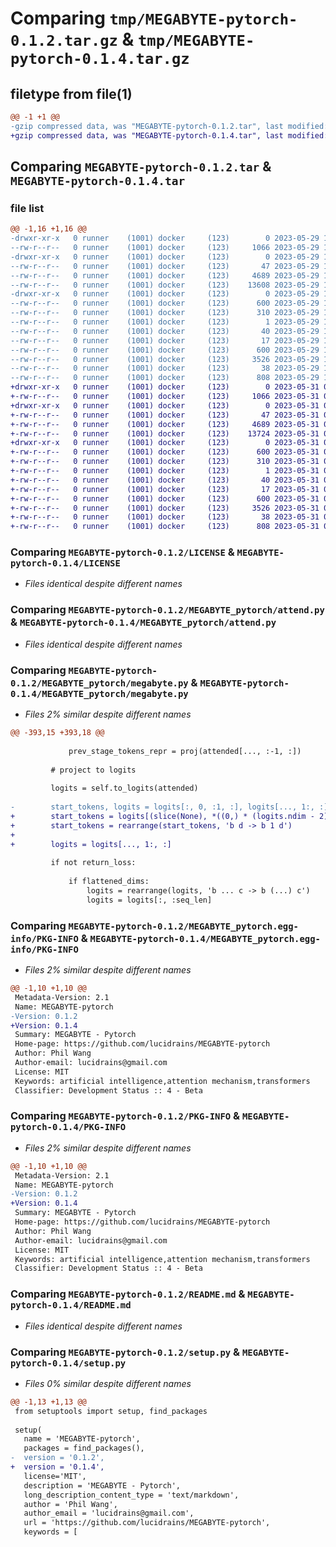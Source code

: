 # Comparing `tmp/MEGABYTE-pytorch-0.1.2.tar.gz` & `tmp/MEGABYTE-pytorch-0.1.4.tar.gz`

## filetype from file(1)

```diff
@@ -1 +1 @@
-gzip compressed data, was "MEGABYTE-pytorch-0.1.2.tar", last modified: Mon May 29 17:43:05 2023, max compression
+gzip compressed data, was "MEGABYTE-pytorch-0.1.4.tar", last modified: Wed May 31 01:02:21 2023, max compression
```

## Comparing `MEGABYTE-pytorch-0.1.2.tar` & `MEGABYTE-pytorch-0.1.4.tar`

### file list

```diff
@@ -1,16 +1,16 @@
-drwxr-xr-x   0 runner    (1001) docker     (123)        0 2023-05-29 17:43:05.468703 MEGABYTE-pytorch-0.1.2/
--rw-r--r--   0 runner    (1001) docker     (123)     1066 2023-05-29 17:42:51.000000 MEGABYTE-pytorch-0.1.2/LICENSE
-drwxr-xr-x   0 runner    (1001) docker     (123)        0 2023-05-29 17:43:05.468703 MEGABYTE-pytorch-0.1.2/MEGABYTE_pytorch/
--rw-r--r--   0 runner    (1001) docker     (123)       47 2023-05-29 17:42:51.000000 MEGABYTE-pytorch-0.1.2/MEGABYTE_pytorch/__init__.py
--rw-r--r--   0 runner    (1001) docker     (123)     4689 2023-05-29 17:42:51.000000 MEGABYTE-pytorch-0.1.2/MEGABYTE_pytorch/attend.py
--rw-r--r--   0 runner    (1001) docker     (123)    13608 2023-05-29 17:42:51.000000 MEGABYTE-pytorch-0.1.2/MEGABYTE_pytorch/megabyte.py
-drwxr-xr-x   0 runner    (1001) docker     (123)        0 2023-05-29 17:43:05.468703 MEGABYTE-pytorch-0.1.2/MEGABYTE_pytorch.egg-info/
--rw-r--r--   0 runner    (1001) docker     (123)      600 2023-05-29 17:43:05.000000 MEGABYTE-pytorch-0.1.2/MEGABYTE_pytorch.egg-info/PKG-INFO
--rw-r--r--   0 runner    (1001) docker     (123)      310 2023-05-29 17:43:05.000000 MEGABYTE-pytorch-0.1.2/MEGABYTE_pytorch.egg-info/SOURCES.txt
--rw-r--r--   0 runner    (1001) docker     (123)        1 2023-05-29 17:43:05.000000 MEGABYTE-pytorch-0.1.2/MEGABYTE_pytorch.egg-info/dependency_links.txt
--rw-r--r--   0 runner    (1001) docker     (123)       40 2023-05-29 17:43:05.000000 MEGABYTE-pytorch-0.1.2/MEGABYTE_pytorch.egg-info/requires.txt
--rw-r--r--   0 runner    (1001) docker     (123)       17 2023-05-29 17:43:05.000000 MEGABYTE-pytorch-0.1.2/MEGABYTE_pytorch.egg-info/top_level.txt
--rw-r--r--   0 runner    (1001) docker     (123)      600 2023-05-29 17:43:05.468703 MEGABYTE-pytorch-0.1.2/PKG-INFO
--rw-r--r--   0 runner    (1001) docker     (123)     3526 2023-05-29 17:42:51.000000 MEGABYTE-pytorch-0.1.2/README.md
--rw-r--r--   0 runner    (1001) docker     (123)       38 2023-05-29 17:43:05.468703 MEGABYTE-pytorch-0.1.2/setup.cfg
--rw-r--r--   0 runner    (1001) docker     (123)      808 2023-05-29 17:42:51.000000 MEGABYTE-pytorch-0.1.2/setup.py
+drwxr-xr-x   0 runner    (1001) docker     (123)        0 2023-05-31 01:02:21.510444 MEGABYTE-pytorch-0.1.4/
+-rw-r--r--   0 runner    (1001) docker     (123)     1066 2023-05-31 01:02:10.000000 MEGABYTE-pytorch-0.1.4/LICENSE
+drwxr-xr-x   0 runner    (1001) docker     (123)        0 2023-05-31 01:02:21.510444 MEGABYTE-pytorch-0.1.4/MEGABYTE_pytorch/
+-rw-r--r--   0 runner    (1001) docker     (123)       47 2023-05-31 01:02:10.000000 MEGABYTE-pytorch-0.1.4/MEGABYTE_pytorch/__init__.py
+-rw-r--r--   0 runner    (1001) docker     (123)     4689 2023-05-31 01:02:10.000000 MEGABYTE-pytorch-0.1.4/MEGABYTE_pytorch/attend.py
+-rw-r--r--   0 runner    (1001) docker     (123)    13724 2023-05-31 01:02:10.000000 MEGABYTE-pytorch-0.1.4/MEGABYTE_pytorch/megabyte.py
+drwxr-xr-x   0 runner    (1001) docker     (123)        0 2023-05-31 01:02:21.510444 MEGABYTE-pytorch-0.1.4/MEGABYTE_pytorch.egg-info/
+-rw-r--r--   0 runner    (1001) docker     (123)      600 2023-05-31 01:02:21.000000 MEGABYTE-pytorch-0.1.4/MEGABYTE_pytorch.egg-info/PKG-INFO
+-rw-r--r--   0 runner    (1001) docker     (123)      310 2023-05-31 01:02:21.000000 MEGABYTE-pytorch-0.1.4/MEGABYTE_pytorch.egg-info/SOURCES.txt
+-rw-r--r--   0 runner    (1001) docker     (123)        1 2023-05-31 01:02:21.000000 MEGABYTE-pytorch-0.1.4/MEGABYTE_pytorch.egg-info/dependency_links.txt
+-rw-r--r--   0 runner    (1001) docker     (123)       40 2023-05-31 01:02:21.000000 MEGABYTE-pytorch-0.1.4/MEGABYTE_pytorch.egg-info/requires.txt
+-rw-r--r--   0 runner    (1001) docker     (123)       17 2023-05-31 01:02:21.000000 MEGABYTE-pytorch-0.1.4/MEGABYTE_pytorch.egg-info/top_level.txt
+-rw-r--r--   0 runner    (1001) docker     (123)      600 2023-05-31 01:02:21.510444 MEGABYTE-pytorch-0.1.4/PKG-INFO
+-rw-r--r--   0 runner    (1001) docker     (123)     3526 2023-05-31 01:02:10.000000 MEGABYTE-pytorch-0.1.4/README.md
+-rw-r--r--   0 runner    (1001) docker     (123)       38 2023-05-31 01:02:21.510444 MEGABYTE-pytorch-0.1.4/setup.cfg
+-rw-r--r--   0 runner    (1001) docker     (123)      808 2023-05-31 01:02:10.000000 MEGABYTE-pytorch-0.1.4/setup.py
```

### Comparing `MEGABYTE-pytorch-0.1.2/LICENSE` & `MEGABYTE-pytorch-0.1.4/LICENSE`

 * *Files identical despite different names*

### Comparing `MEGABYTE-pytorch-0.1.2/MEGABYTE_pytorch/attend.py` & `MEGABYTE-pytorch-0.1.4/MEGABYTE_pytorch/attend.py`

 * *Files identical despite different names*

### Comparing `MEGABYTE-pytorch-0.1.2/MEGABYTE_pytorch/megabyte.py` & `MEGABYTE-pytorch-0.1.4/MEGABYTE_pytorch/megabyte.py`

 * *Files 2% similar despite different names*

```diff
@@ -393,15 +393,18 @@
 
             prev_stage_tokens_repr = proj(attended[..., :-1, :])
 
         # project to logits
 
         logits = self.to_logits(attended)
 
-        start_tokens, logits = logits[:, 0, :1, :], logits[..., 1:, :]
+        start_tokens = logits[(slice(None), *((0,) * (logits.ndim - 2)), slice(None))]
+        start_tokens = rearrange(start_tokens, 'b d -> b 1 d')
+
+        logits = logits[..., 1:, :]
 
         if not return_loss:
 
             if flattened_dims:
                 logits = rearrange(logits, 'b ... c -> b (...) c')
                 logits = logits[:, :seq_len]
```

### Comparing `MEGABYTE-pytorch-0.1.2/MEGABYTE_pytorch.egg-info/PKG-INFO` & `MEGABYTE-pytorch-0.1.4/MEGABYTE_pytorch.egg-info/PKG-INFO`

 * *Files 2% similar despite different names*

```diff
@@ -1,10 +1,10 @@
 Metadata-Version: 2.1
 Name: MEGABYTE-pytorch
-Version: 0.1.2
+Version: 0.1.4
 Summary: MEGABYTE - Pytorch
 Home-page: https://github.com/lucidrains/MEGABYTE-pytorch
 Author: Phil Wang
 Author-email: lucidrains@gmail.com
 License: MIT
 Keywords: artificial intelligence,attention mechanism,transformers
 Classifier: Development Status :: 4 - Beta
```

### Comparing `MEGABYTE-pytorch-0.1.2/PKG-INFO` & `MEGABYTE-pytorch-0.1.4/PKG-INFO`

 * *Files 2% similar despite different names*

```diff
@@ -1,10 +1,10 @@
 Metadata-Version: 2.1
 Name: MEGABYTE-pytorch
-Version: 0.1.2
+Version: 0.1.4
 Summary: MEGABYTE - Pytorch
 Home-page: https://github.com/lucidrains/MEGABYTE-pytorch
 Author: Phil Wang
 Author-email: lucidrains@gmail.com
 License: MIT
 Keywords: artificial intelligence,attention mechanism,transformers
 Classifier: Development Status :: 4 - Beta
```

### Comparing `MEGABYTE-pytorch-0.1.2/README.md` & `MEGABYTE-pytorch-0.1.4/README.md`

 * *Files identical despite different names*

### Comparing `MEGABYTE-pytorch-0.1.2/setup.py` & `MEGABYTE-pytorch-0.1.4/setup.py`

 * *Files 0% similar despite different names*

```diff
@@ -1,13 +1,13 @@
 from setuptools import setup, find_packages
 
 setup(
   name = 'MEGABYTE-pytorch',
   packages = find_packages(),
-  version = '0.1.2',
+  version = '0.1.4',
   license='MIT',
   description = 'MEGABYTE - Pytorch',
   long_description_content_type = 'text/markdown',
   author = 'Phil Wang',
   author_email = 'lucidrains@gmail.com',
   url = 'https://github.com/lucidrains/MEGABYTE-pytorch',
   keywords = [
```

